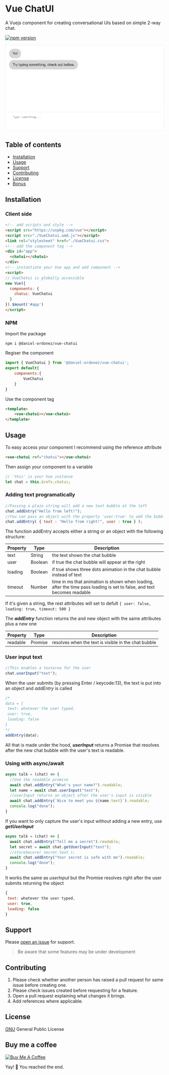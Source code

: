 # Vue ChatUI

A Vuejs component for creating conversational UIs based on simple 2-way chat.

[![npm version][0]][1]

![vue-chatui screenshot](https://raw.githubusercontent.com/daniel-ordonez/vue-chatui/master/screenshots/sample.PNG)
## Table of contents
* [Installation](#installation)
* [Usage](#usage)
* [Support](#support)
* [Contributing](#contributing)
* [License](#license)
* [Bonus](#buy-me-a-coffee)
## Installation
### Client side
```html
<!-- add scripts and style -->
<script src="https://unpkg.com/vue"></script>
<script src="./VueChatui.umd.js"></script>
<link rel="stylesheet" href="./VueChatui.css">
<!-- add the component tag -->
<div id="app">
  <chatui></chatui>
</div>
<!-- instantiate your Vue app and add component -->
<script>
// VueChatui is globally accessible
new Vue({
  components: {
    chatui: VueChatui
  }
}).$mount('#app')
</script>
```
### NPM

Import the package
```node
npm i @daniel-ordonez/vue-chatui
```
Regiser the component
```javascript
import { VueChatui } from '@daniel-ordonez/vue-chatui';
export default{
	components:{
    	VueChatui
    }
}
```
Use the component tag
```html
<template>
	<vue-chatui></vue-chatui>
</template>
```

## Usage
To easy access your component I recommend using the reference attribute
```html
<vue-chatui ref="chatui"></vue-chatui>
```

Then assign your component to a variable
```javascript
// 'this' is your Vue instance
let chat = this.$refs.chatui;
```

### Adding text programatically
```javascript
//Passing a plain string will add a new text bubble at the left
chat.addEntry("Hello from left!");
//You can pass an object with the property 'user:true' to add the bubble at the right
chat.addEntry( { text : "Hello from right!", user : true } );
```

The function addEntry accepts either a string or an object with the following structure:

| Property | Type     | Description |
|----------|----------|-------------|
|text      |String    |the text shown the chat bubble|
|user      |Boolean   |if true the chat bubble will appear at the right|
|loading   |Boolean   |if true shows three dots animation in the chat bubble instead of text |
|timeout   |Number    |time in ms that animation is shown when loading, after the time pass loading is set to false, and text becomes readable|

If it's given a string, the rest attributes will set to defult
`{ user: false, loading: true, timeout: 500 }`

The **_addEntry_** function returns the and new object with the same attributes plus a new one

| Property | Type     | Description |
|----------|----------|-------------|
|readable  |Promise   |resolves when the text is visible in the chat bubble|


### User input text
```javascript
//This enables a textarea for the user
chat.userInput("text");
```

When the user submits (by pressing Enter / keycode:13), the text is put into an object and _addEntry_ is called
```javascript
/*
data = {
 text: whatever the user typed,
 user: true,
 loading: false
}
*/
addEntry(data);
```

All that is made under the hood, **_userInput_** returns a Promise that resolves after the new chat bubble with the user's text is readable. 

### Using with async/await
```javascript
async talk = (chat) => {
  //Use the readable promise
  await chat.addEntry("What's your name?").readable;
  let name = await chat.userInput("text");
  //userInput returns an object after the user's input is visible
  await chat.addEntry(`Nice to meet you ${name.text}`).readable;
  console.log("done");
}
```

If you want to only capture the user's input without adding a new entry, use **_getUserInput_**

```javascript
async talk = (chat) => {
  await chat.addEntry("Tell me a secret").readable;
  let secret = await chat.getUserInput("text");
  //storeSecure( secret.text );
  await chat.addEntry("Your secret is safe with me").readable;
  console.log("done");
}
```
It works the same as _userInput_ but the Promise resolves right after the user submits returning the object
```javascript
{
 text: whatever the user typed,
 user: true,
 loading: false
}
```

## Support

Please [open an issue](https://github.com/daniel-ordonez/vue-chatui/issues/new) for support.

>Be aware that some features may be under development

## Contributing

1. Please check whether another person has raised a pull request for same issue before creating one.
2. Please check issues created before requesting for a feature.
3. Open a pull request explaining what changes it brings.
4. Add references where applicable.

## License

[GNU](https://tldrlegal.com/license/gnu) General Public License

## Buy me a coffee

<a href="https://www.buymeacoffee.com/danielordonez" target="_blank"><img src="https://www.buymeacoffee.com/assets/img/custom_images/orange_img.png" alt="Buy Me A Coffee" style="height: auto !important;width: auto !important;" ></a>

Yay! 🎉 You reached the end.

[0]: https://img.shields.io/badge/npm-0.1.5-lightgrey.svg
[1]: https://www.npmjs.com/package/@daniel-ordonez/vue-chatui